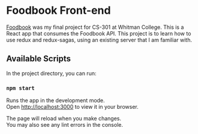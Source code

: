 # Foodbook Front-end

[Foodbook](https://github.com/ethan-berman/Foodbook) was my final project for CS-301 at Whitman College.
This is a React app that consumes the Foodbook API. This project is to learn how to use redux and redux-sagas, using an existing server that I am familiar with. 
## Available Scripts

In the project directory, you can run:

### `npm start`

Runs the app in the development mode.\
Open [http://localhost:3000](http://localhost:3000) to view it in your browser.

The page will reload when you make changes.\
You may also see any lint errors in the console.
